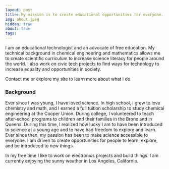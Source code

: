 ```yaml
---
layout: post
title: My mission is to create educational opportunities for everyone.
img: about.jpeg
hidden: true
about: true
tags:
---
```


 I am an educational technologist and an advocate of free education. My technical background in chemical engineering and mathematics allows me to create scientific curriculum to increase science literacy for people around the world. I also work on civic tech projects to find ways for technology to increase equality and opportunities in society.

Contact me or explore my site to learn more about what I do.


### Background
Ever since I was young, I have loved science. In high school, I grew to love chemistry and math, and I earned a full tuition scholarship to study chemical engineering at the Cooper Union. During college, I volunteered to teach after-school programs to children and their families in the Bronx and in Queens. During this time, I realized how lucky I am to have been introduced to science at a young age and to have had freedom to explore and learn. Ever since then, my passion has been to make science accessible to everyone. I am driven to create opportunities for people to learn, explore, and be introduced to new things.

In my free time I like to work on electronics projects and build things. I am currently enjoying the sunny weather in Los Angeles, California.

